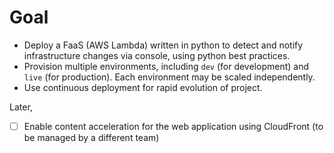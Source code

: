 Goal
====

- Deploy a FaaS (AWS Lambda) written in python to detect and notify infrastructure changes via console, using python best practices.
- Provision multiple environments, including `dev` (for development) and `live` (for production). Each environment may be scaled independently.  
- Use continuous deployment for rapid evolution of project. 

Later,

- [ ] Enable content acceleration for the web application using CloudFront (to be managed by a different team)